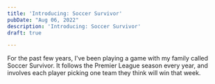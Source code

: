 ```yaml
---
title: 'Introducing: Soccer Survivor'
pubDate: "Aug 06, 2022"
description: 'Introducing: Soccer Survivor'
draft: true

---
```


For the past few years, I've been playing a game with my family called Soccer Survivor. It follows the Premier League season every year, and involves each player picking one team they think will win that week.
